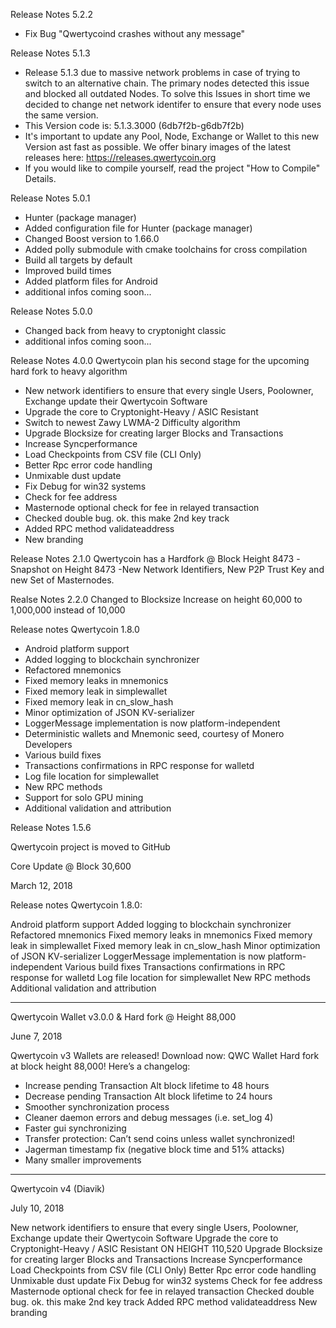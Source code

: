 Release Notes 5.2.2
- Fix Bug "Qwertycoind crashes without any message"

Release Notes 5.1.3
- Release 5.1.3 due to massive network problems in case of trying to switch to an alternative chain. The primary nodes detected this issue and blocked all outdated Nodes. To solve this Issues in short time we decided to change net network identifer to ensure that every node uses the same version.
- This Version code is: 5.1.3.3000 (6db7f2b-g6db7f2b)
- It's important to update any Pool, Node, Exchange or Wallet to this new Version ast fast as possible. We offer binary images of the latest releases here: https://releases.qwertycoin.org
- If you would like to compile yourself, read the project "How to Compile" Details.

Release Notes 5.0.1
- Hunter (package manager)
- Added configuration file for Hunter (package manager)
- Changed Boost version to 1.66.0
- Added polly submodule with cmake toolchains for cross compilation
- Build all targets by default
- Improved build times
- Added platform files for Android
- additional infos coming soon...

Release Notes 5.0.0
- Changed back from heavy to cryptonight classic
- additional infos coming soon...

Release Notes 4.0.0
Qwertycoin plan his second stage for the upcoming hard fork to heavy algorithm
- New network identifiers to ensure that every single Users, Poolowner, Exchange update their Qwertycoin Software
- Upgrade the core to Cryptonight-Heavy / ASIC Resistant
- Switch to newest Zawy LWMA-2 Difficulty algorithm
- Upgrade Blocksize for creating larger Blocks and Transactions
- Increase Syncperformance
- Load Checkpoints from CSV file (CLI Only)
- Better Rpc error code handling
- Unmixable dust update
- Fix Debug for win32 systems
- Check for fee address
- Masternode optional check for fee in relayed transaction
- Checked double bug. ok. this make 2nd key track
- Added RPC method validateaddress
- New branding

Release Notes 2.1.0
Qwertycoin has a Hardfork @ Block Height 8473
-Snapshot on Height 8473
-New Network Identifiers, New P2P Trust Key and new Set of Masternodes.

Realse Notes 2.2.0
Changed to Blocksize Increase on height 60,000 to 1,000,000 instead of 10,000

Release notes Qwertycoin 1.8.0

- Android platform support
- Added logging to blockchain synchronizer
- Refactored mnemonics
- Fixed memory leaks in mnemonics
- Fixed memory leak in simplewallet
- Fixed memory leak in cn_slow_hash
- Minor optimization of JSON KV-serializer
- LoggerMessage implementation is now platform-independent
- Deterministic wallets and Mnemonic seed, courtesy of Monero Developers
- Various build fixes
- Transactions confirmations in RPC response for walletd
- Log file location for simplewallet
- New RPC methods
- Support for solo GPU mining
- Additional validation and attribution

Release Notes 1.5.6

Qwertycoin project is moved to GitHub

Core Update @ Block 30,600

March 12, 2018

Release notes Qwertycoin 1.8.0:

Android platform support
Added logging to blockchain synchronizer
Refactored mnemonics
Fixed memory leaks in mnemonics
Fixed memory leak in simplewallet
Fixed memory leak in cn_slow_hash
Minor optimization of JSON KV-serializer
LoggerMessage implementation is now platform-independent
Various build fixes
Transactions confirmations in RPC response for walletd
Log file location for simplewallet
New RPC methods
Additional validation and attribution

------------------


Qwertycoin Wallet v3.0.0 & Hard fork @ Height 88,000

June 7, 2018

Qwertycoin v3 Wallets are released!
Download now: QWC Wallet
Hard fork at block height 88,000! Here’s a changelog:
+ Increase pending Transaction Alt block lifetime to 48 hours
+ Decrease pending Transaction Alt block lifetime to 24 hours
+ Smoother synchronization process
+ Cleaner daemon errors and debug messages (i.e. set_log 4)
+ Faster gui synchronizing
+ Transfer protection: Can’t send coins unless wallet synchronized!
+ Jagerman timestamp fix (negative block time and 51% attacks)
+ Many smaller improvements

--------------


Qwertycoin v4 (Diavik)

July 10, 2018

New network identifiers to ensure that every single Users, Poolowner, Exchange update their Qwertycoin Software
Upgrade the core to Cryptonight-Heavy / ASIC Resistant ON HEIGHT 110,520
Upgrade Blocksize for creating larger Blocks and Transactions
Increase Syncperformance
Load Checkpoints from CSV file (CLI Only)
Better Rpc error code handling
Unmixable dust update
Fix Debug for win32 systems
Check for fee address
Masternode optional check for fee in relayed transaction
Checked double bug. ok. this make 2nd key track
Added RPC method validateaddress
New branding

